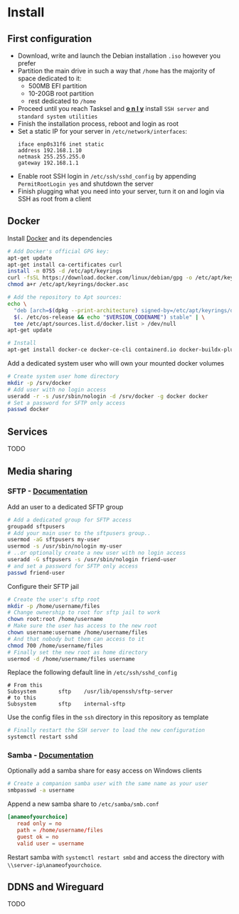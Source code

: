 # Install

## First configuration

- Download, write and launch the Debian installation `.iso` however you prefer
- Partition the main drive in such a way that `/home` has the majority of space dedicated to it:
    - 500MB EFI partition
    - 10-20GB root partition
    - rest dedicated to `/home`
- Proceed until you reach Tasksel and <u>**o n l y**</u> install `SSH server` and `standard system utilities`
- Finish the installation process, reboot and login as root
- Set a static IP for your server in `/etc/network/interfaces`:
    ```
    iface enp0s31f6 inet static
    address 192.168.1.10
    netmask 255.255.255.0
    gateway 192.168.1.1
    ```
- Enable root SSH login in `/etc/ssh/sshd_config` by appending `PermitRootLogin yes` and shutdown the server
- Finish plugging what you need into your server, turn it on and login via SSH as root from a client

## Docker

Install [Docker](https://docs.docker.com/engine/install/debian/#install-using-the-repository) and its dependencies

```sh
# Add Docker's official GPG key:
apt-get update
apt-get install ca-certificates curl
install -m 0755 -d /etc/apt/keyrings
curl -fsSL https://download.docker.com/linux/debian/gpg -o /etc/apt/keyrings/docker.asc
chmod a+r /etc/apt/keyrings/docker.asc

# Add the repository to Apt sources:
echo \
  "deb [arch=$(dpkg --print-architecture) signed-by=/etc/apt/keyrings/docker.asc] https://download.docker.com/linux/debian \
  $(. /etc/os-release && echo "$VERSION_CODENAME") stable" | \
  tee /etc/apt/sources.list.d/docker.list > /dev/null
apt-get update

# Install
apt-get install docker-ce docker-ce-cli containerd.io docker-buildx-plugin docker-compose-plugin
```

Add a dedicated system user who will own your mounted docker volumes

```sh
# Create system user home directory
mkdir -p /srv/docker
# Add user with no login access
useradd -r -s /usr/sbin/nologin -d /srv/docker -g docker docker
# Set a password for SFTP only access
passwd docker
```

## Services

TODO

## Media sharing

### SFTP - [Documentation](https://web.archive.org/web/20241114203204/https://www.turnkeylinux.org/docs/set-up-sftp-chroot-jail)

Add an user to a dedicated SFTP group

```sh
# Add a dedicated group for SFTP access
groupadd sftpusers
# Add your main user to the sftpusers group..
usermod -aG sftpusers my-user
usermod -s /usr/sbin/nologin my-user
# ..or optionally create a new user with no login access
useradd -G sftpusers -s /usr/sbin/nologin friend-user
# and set a password for SFTP only access
passwd friend-user
```

Configure their SFTP jail

```sh
# Create the user's sftp root
mkdir -p /home/username/files
# Change ownership to root for sftp jail to work
chown root:root /home/username
# Make sure the user has access to the new root
chown username:username /home/username/files
# And that nobody but them can access to it
chmod 700 /home/username/files
# Finally set the new root as home directory
usermod -d /home/username/files username
```

Replace the following default line in `/etc/ssh/sshd_config`

```
# From this
Subsystem       sftp    /usr/lib/openssh/sftp-server
# to this
Subsystem       sftp    internal-sftp
```

Use the config files in the `ssh` directory in this repository as template

```sh
# Finally restart the SSH server to load the new configuration
systemctl restart sshd
```

### Samba - [Documentation](https://wiki.debian.org/Samba/ServerSimple)

Optionally add a samba share for easy access on Windows clients

```sh
# Create a companion samba user with the same name as your user
smbpasswd -a username
```

Append a new samba share to `/etc/samba/smb.conf`
```conf
[anameofyourchoice]
   read only = no
   path = /home/username/files
   guest ok = no
   valid user = username
```
Restart samba with `systemctl restart smbd` and access the directory with `\\server-ip\anameofyourchoice`.

## DDNS and Wireguard

TODO